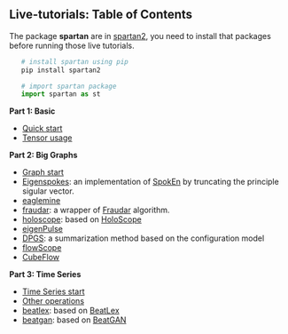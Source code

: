 ## Live-tutorials: Table of Contents

The package **spartan** are in [spartan2](https://github.com/BGT-M/spartan2), you need to install that packages before running those live tutorials.
```bash
   # install spartan using pip
   pip install spartan2
```
```python
   # import spartan package
   import spartan as st
```
**Part 1: Basic**
* [Quick start](https://github.com/BGT-M/spartan2-tutorials/blob/master/quick_start.ipynb)
* [Tensor usage](https://github.com/BGT-M/spartan2-tutorials/blob/master/tensor_usage.ipynb)

**Part 2: Big Graphs**
* [Graph start](https://github.com/BGT-M/spartan2-tutorials/blob/master/graph_start.ipynb)
* [Eigenspokes](https://github.com/BGT-M/spartan2-tutorials/blob/master/EigenSpokes.ipynb): an implementation of [SpokEn](http://www.cs.cmu.edu/~christos/PUBLICATIONS/pakdd10-eigenspokes.pdf) by truncating the principle sigular vector.
* [eaglemine](https://github.com/BGT-M/spartan2-tutorials/blob/master/EagleMine.ipynb)
* [fraudar](https://github.com/BGT-M/spartan2-tutorials/blob/master/Fraudar_demo.ipynb): a wrapper of [Fraudar](https://bhooi.github.io/projects/fraudar/index.html) algorithm.
* [holoscope](https://github.com/BGT-M/spartan2-tutorials/blob/master/Holoscope.ipynb): based on [HoloScope](https://shenghua-liu.github.io/papers/cikm2017-holoscope.pdf)
* [eigenPulse](https://github.com/BGT-M/spartan2-tutorials/blob/master/EigenPulse.ipynb)
* [DPGS](https://github.com/BGT-M/spartan2-tutorials/blob/master/DPGS.ipynb): a summarization method based on the configuration model
* [flowScope](https://github.com/BGT-M/spartan2-tutorials/blob/master/FlowScope.ipynb)
* [CubeFlow](https://github.com/BGT-M/spartan2-tutorials/blob/master/CubeFlow.ipynb)


**Part 3: Time Series**
* [Time Series start](https://github.com/BGT-M/spartan2-tutorials/blob/master/timeseries_start.ipynb)
* [Other operations](https://github.com/BGT-M/spartan2-tutorials/blob/master/Log2Timeseries.ipynb)
* [beatlex](https://github.com/BGT-M/spartan2-tutorials/blob/master/Beatlex.ipynb): based on [BeatLex](https://shenghua-liu.github.io/papers/pkdd2017-beatlex.pdf)
* [beatgan](https://github.com/BGT-M/spartan2-tutorials/blob/master/BeatGAN.ipynb): based on [BeatGAN](https://www.ijcai.org/Proceedings/2019/0616.pdf)
